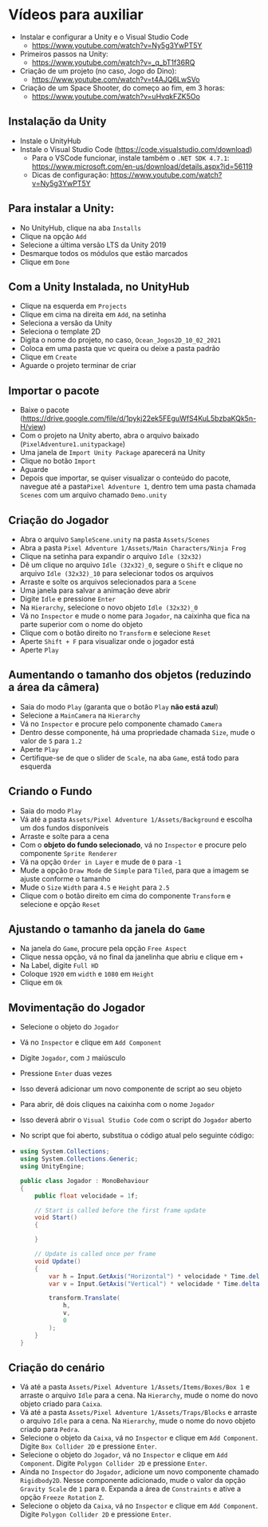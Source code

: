 # Vídeos para auxiliar

- Instalar e configurar a Unity e o Visual Studio Code
  - https://www.youtube.com/watch?v=Ny5g3YwPT5Y
- Primeiros passos na Unity:
  - https://www.youtube.com/watch?v=_q_bT1f36RQ
- Criação de um projeto (no caso, Jogo do Dino):
  - https://www.youtube.com/watch?v=t4AJQ6LwSVo
- Criação de um Space Shooter, do começo ao fim, em 3 horas:
  - https://www.youtube.com/watch?v=uHvqkFZK5Oo

## Instalação da Unity

- Instale o UnityHub
- Instale o Visual Studio Code (https://code.visualstudio.com/download)
  - Para o VSCode funcionar, instale também o `.NET SDK 4.7.1`: https://www.microsoft.com/en-us/download/details.aspx?id=56119
  - Dicas de configuração: https://www.youtube.com/watch?v=Ny5g3YwPT5Y

## Para instalar a Unity:
- No UnityHub, clique na aba `Installs`
- Clique na opção `Add`
- Selecione a última versão LTS da Unity 2019
- Desmarque todos os módulos que estão marcados
- Clique em `Done`

## Com a Unity Instalada, no UnityHub
- Clique na esquerda em `Projects`
- Clique em cima na direita em `Add`, na setinha
- Seleciona a versão da Unity
- Seleciona o template 2D
- Digita o nome do projeto, no caso, `Ocean_Jogos2D_10_02_2021`
- Coloca em uma pasta que vc queira ou deixe a pasta padrão
- Clique em `Create`
- Aguarde o projeto terminar de criar

## Importar o pacote

- Baixe o pacote (https://drive.google.com/file/d/1pykj22ek5FEguWfS4KuL5bzbaKQk5n-H/view)
- Com o projeto na Unity aberto, abra o arquivo baixado (`PixelAdventure1.unitypackage`)
- Uma janela de `Import Unity Package` aparecerá na Unity
- Clique no botão `Import`
- Aguarde
- Depois que importar, se quiser visualizar o conteúdo do pacote, navegue até a pasta`Pixel Adventure 1`, dentro tem uma pasta chamada `Scenes` com um arquivo chamado `Demo.unity`

## Criação do Jogador

- Abra o arquivo `SampleScene.unity` na pasta `Assets/Scenes`
- Abra a pasta `Pixel Adventure 1/Assets/Main Characters/Ninja Frog`
- Clique na setinha para expandir o arquivo `Idle (32x32)`
- Dê um clique no arquivo `Idle (32x32)_0`, segure o `Shift` e clique no arquivo `Idle (32x32)_10` para selecionar todos os arquivos
- Arraste e solte os arquivos selecionados para a `Scene`
- Uma janela para salvar a animação deve abrir
- Digite `Idle` e pressione `Enter`
- Na `Hierarchy`, selecione o novo objeto `Idle (32x32)_0`
- Vá no `Inspector` e mude o nome para `Jogador`, na caixinha que fica na parte superior com o nome do objeto
- Clique com o botão direito no `Transform` e selecione `Reset`
- Aperte `Shift + F` para visualizar onde o jogador está
- Aperte `Play`

## Aumentando o tamanho dos objetos (reduzindo a área da câmera)

- Saia do modo `Play` (garanta que o botão `Play` **não está azul**)
- Selecione a `MainCamera` na `Hierarchy`
- Vá no `Inspector` e procure pelo componente chamado `Camera`
- Dentro desse componente, há uma propriedade chamada `Size`, mude o valor de `5` para `1.2`
- Aperte `Play`
- Certifique-se de que o slider de `Scale`, na aba `Game`, está todo para esquerda

## Criando o Fundo

- Saia do modo `Play`
- Vá até a pasta `Assets/Pixel Adventure 1/Assets/Background` e escolha um dos fundos disponíveis
- Arraste e solte para a cena
- Com o **objeto do fundo selecionado**, vá no `Inspector` e procure pelo componente `Sprite Renderer`
- Vá na opção `Order in Layer` e mude de `0` para `-1`
- Mude a opção `Draw Mode` de `Simple` para `Tiled`, para que a imagem se ajuste conforme o tamanho
- Mude o `Size` `Width` para `4.5` e `Height` para `2.5`
- Clique com o botão direito em cima do componente `Transform` e selecione e opção `Reset`

## Ajustando o tamanho da janela do `Game`

- Na janela do `Game`, procure pela opção `Free Aspect`
- Clique nessa opção, vá no final da janelinha que abriu e clique em `+`
- Na Label, digite `Full HD`
- Coloque `1920` em `width` e `1080` em `Height`
- Clique em `Ok`

## Movimentação do Jogador

- Selecione o objeto do `Jogador`

- Vá no `Inspector` e clique em `Add Component`

- Digite `Jogador`, com `J` maiúsculo

- Pressione `Enter` duas vezes

- Isso deverá adicionar um novo componente de script ao seu objeto

- Para abrir, dê dois cliques na caixinha com o nome `Jogador`

- Isso deverá abrir o `Visual Studio Code` com o script do `Jogador` aberto

- No script que foi aberto, substitua o código atual pelo seguinte código:

- ```c#
  using System.Collections;
  using System.Collections.Generic;
  using UnityEngine;
  
  public class Jogador : MonoBehaviour
  {
      public float velocidade = 1f;
  
      // Start is called before the first frame update
      void Start()
      {
  
      }
  
      // Update is called once per frame
      void Update()
      {
          var h = Input.GetAxis("Horizontal") * velocidade * Time.deltaTime;
          var v = Input.GetAxis("Vertical") * velocidade * Time.deltaTime;
  
          transform.Translate(
              h,
              v,
              0
          );
      }
  }
  
  ```

## Criação do cenário

- Vá até a pasta `Assets/Pixel Adventure 1/Assets/Items/Boxes/Box 1` e arraste o arquivo `Idle` para a cena. Na `Hierarchy`, mude o nome do novo objeto criado para `Caixa`.
- Vá até a pasta `Assets/Pixel Adventure 1/Assets/Traps/Blocks` e arraste o arquivo `Idle` para a cena. Na `Hierarchy`, mude o nome do novo objeto criado para `Pedra`.
- Selecione o objeto da `Caixa`, vá no `Inspector` e clique em `Add Component`. Digite `Box Collider 2D` e pressione `Enter`.
- Selecione o objeto do `Jogador`, vá no `Inspector` e clique em `Add Component`. Digite `Polygon Collider 2D` e pressione `Enter`.
- Ainda no `Inspector` do `Jogador`, adicione um novo componente chamado `Rigidbody2D`. Nesse componente adicionado, mude o valor da opção `Gravity Scale` de `1` para `0`. Expanda a área de `Constraints` e ative a opção `Freeze Rotation` `Z`.
- Selecione o objeto da `Caixa`, vá no `Inspector` e clique em `Add Component`. Digite `Polygon Collider 2D` e pressione `Enter`.